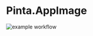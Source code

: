 # Pinta.AppImage

![example workflow](https://github.com/nx-appbuild-hub/Pinta.AppImage//actions/workflows/makefile.yml/badge.svg)
